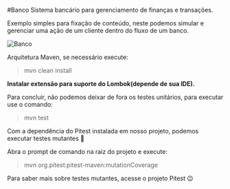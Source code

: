 #Banco
Sistema bancário para gerenciamento de finanças e transações.

Exemplo simples para fixação de conteúdo, neste podemos simular e gerenciar uma ação de um cliente dentro do fluxo de um banco.

![Banco](https://github.com/lucasscaramelo/banco/blob/develop/imagens/sistema_banc%C3%A1rio.png)

Arquitetura Maven, se necessário execute:

> mvn clean install

**Instalar extensão para suporte do Lombok(depende de sua IDE).**


Para concluir, não podemos deixar de fora os testes unitários, para executar use o comando:

> mvn test

Com a dependência do Pitest instalada em nosso projeto, podemos executar testes mutantes 🙂

Abra o prompt de comando na raiz do projeto e execute:

>mvn org.pitest:pitest-maven:mutationCoverage

Para saber mais sobre testes mutantes, acesse o projeto Pitest 😉